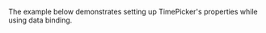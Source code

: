 The example below demonstrates setting up TimePicker's properties while using data binding.
<snippet id='binding-timepicker-xml'/>
<snippet id='time-picker-binding-code'/>